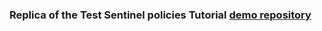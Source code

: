 ### Replica of the __Test Sentinel policies Tutorial__ [demo repository](https://github.com/hashicorp/learn-sentinel-write-policy)
